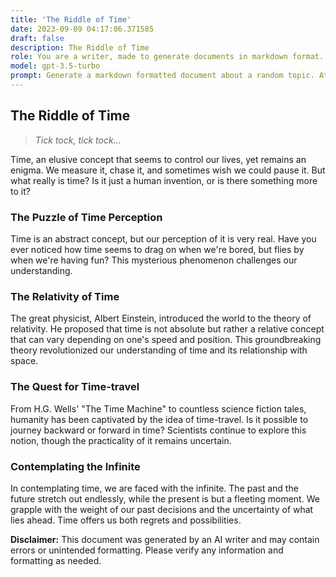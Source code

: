 ```yaml
---
title: 'The Riddle of Time'
date: 2023-09-09 04:17:06.371585
draft: false
description: The Riddle of Time
role: You are a writer, made to generate documents in markdown format. It is very important that all of the documents you generate are in valid markdown format.
model: gpt-3.5-turbo
prompt: Generate a markdown formatted document about a random topic. At the bottom, include a disclaimer explaining that the document was generated by you. The first line of the document should be the title. Make sure that the entire document is in proper markdown format, using a mix of various tags to make the document visually appealing.
---
```


## The Riddle of Time

> *Tick tock, tick tock...*

Time, an elusive concept that seems to control our lives, yet remains an enigma. We measure it, chase it, and sometimes wish we could pause it. But what really is time? Is it just a human invention, or is there something more to it?

### The Puzzle of Time Perception

Time is an abstract concept, but our perception of it is very real. Have you ever noticed how time seems to drag on when we're bored, but flies by when we're having fun? This mysterious phenomenon challenges our understanding.

### The Relativity of Time

The great physicist, Albert Einstein, introduced the world to the theory of relativity. He proposed that time is not absolute but rather a relative concept that can vary depending on one's speed and position. This groundbreaking theory revolutionized our understanding of time and its relationship with space.

### The Quest for Time-travel

From H.G. Wells' "The Time Machine" to countless science fiction tales, humanity has been captivated by the idea of time-travel. Is it possible to journey backward or forward in time? Scientists continue to explore this notion, though the practicality of it remains uncertain.

### Contemplating the Infinite

In contemplating time, we are faced with the infinite. The past and the future stretch out endlessly, while the present is but a fleeting moment. We grapple with the weight of our past decisions and the uncertainty of what lies ahead. Time offers us both regrets and possibilities.

**Disclaimer:** This document was generated by an AI writer and may contain errors or unintended formatting. Please verify any information and formatting as needed.